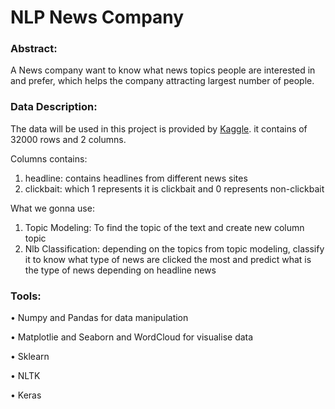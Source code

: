 # NLP News Company


### Abstract:

A News company want to know  what news topics people are interested in and prefer, which helps the company attracting largest number of people.

### Data Description:

The data will be used in this project is provided by <a href="https://www.kaggle.com/amananandrai/clickbait-dataset">Kaggle</a>. 
it contains of 32000 rows and 2 columns.

Columns contains:
1) headline: contains headlines from  different news sites 
2) clickbait: which 1 represents it is clickbait and 0 represents non-clickbait


 What we gonna use: 
  <ol>
    
  <li>Topic Modeling: To find the topic of the text and create new column topic </li>
    
  
  <li>Nlb Classification: depending on the topics from topic modeling, classify it to know what type of news are clicked the most and predict what is the type of news depending on headline news </li>
  </ol>



### Tools:

•	Numpy and Pandas for data manipulation 

•	Matplotlie and Seaborn and WordCloud for visualise data

•	Sklearn 

• NLTK

• Keras
